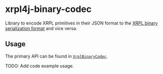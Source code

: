 # xrpl4j-binary-codec
Library to encode XRPL primitives in their JSON format to the [XRPL binary serialization format](https://xrpl.org/serialization.html) and vice versa.

## Usage
The primary API can be found in [`XrplBinaryCodec`](https://github.com/ripple/xrpl4j/blob/master/xrpl4j-binary-codec/src/main/java/com/ripple/xrpl4j/codec/binary/XrplBinaryCodec.java).

TODO: Add code example usage.

